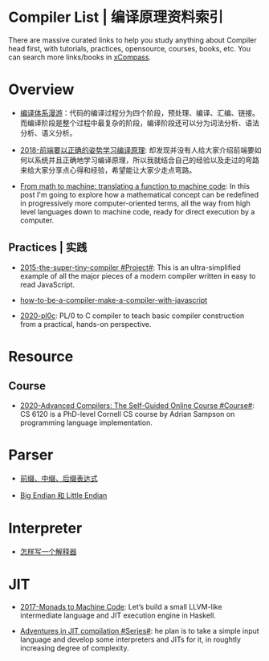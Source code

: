 # Compiler List | 编译原理资料索引

There are massive curated links to help you study anything about Compiler head first, with tutorials, practices, opensource, courses, books, etc. You can search more links/books in [xCompass](https://https:wx-chevalier.github.io/home/#/search?query=React).

# Overview

- [编译体系漫游](http://www.tuicool.com/articles/uI7Bria)：代码的编译过程分为四个阶段，预处理、编译、汇编、链接。而编译阶段是整个过程中最复杂的阶段，编译阶段还可以分为词法分析、语法分析、语义分析。

- [2018-前端要以正确的姿势学习编译原理](https://zhuanlan.zhihu.com/p/36301857): 却发现并没有人给大家介绍前端要如何以系统并且正确地学习编译原理，所以我就结合自己的经验以及走过的弯路来给大家分享点心得和经验，希望能让大家少走点弯路。

- [From math to machine: translating a function to machine code](http://6me.us/7BlocZ): In this post I'm going to explore how a mathematical concept can be redefined in progressively more computer-oriented terms, all the way from high level languages down to machine code, ready for direct execution by a computer.

## Practices | 实践

- [2015-the-super-tiny-compiler #Project#](https://github.com/jamiebuilds/the-super-tiny-compiler): This is an ultra-simplified example of all the major pieces of a modern compiler written in easy to read JavaScript.

- [how-to-be-a-compiler-make-a-compiler-with-javascript](https://medium.com/@kosamari/how-to-be-a-compiler-make-a-compiler-with-javascript-4a8a13d473b4#.dday0a975)

- [2020-pl0c](https://github.com/ibara/pl0c): PL/0 to C compiler to teach basic compiler construction from a practical, hands-on perspective.

# Resource

## Course

- [2020-Advanced Compilers: The Self-Guided Online Course #Course#](https://www.cs.cornell.edu/courses/cs6120/2020fa/self-guided/): CS 6120 is a PhD-level Cornell CS course by Adrian Sampson on programming language implementation.

# Parser

- [前缀、中缀、后缀表达式](http://blog.csdn.net/antineutrino/article/details/6763722)

- [Big Endian 和 Little Endian](http://blog.csdn.net/sunshine1314/article/details/2309655)

# Interpreter

- [怎样写一个解释器](http://www.jianshu.com/p/509505d3bd50)

# JIT

- [2017-Monads to Machine Code](http://www.stephendiehl.com/posts/monads_machine_code.html): Let’s build a small LLVM-like intermediate language and JIT execution engine in Haskell.

- [Adventures in JIT compilation #Series#](https://parg.co/bs2): he plan is to take a simple input language and develop some interpreters and JITs for it, in roughtly increasing degree of complexity.
